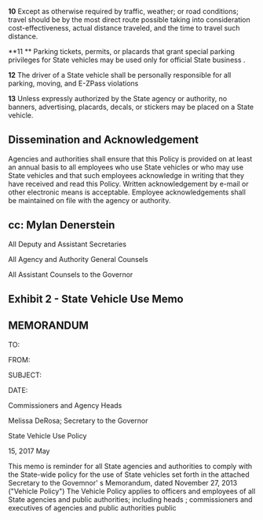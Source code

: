 **10** Except as otherwise required by traffic, weather; or road conditions; travel should be by the most direct route possible taking into consideration cost-effectiveness, actual distance traveled, and the time to travel such distance.

**11 ** Parking tickets, permits, or placards that grant special parking privileges for State vehicles may be used only for official State business .

**12** The driver of a State vehicle shall be personally responsible for all parking, moving, and E-ZPass violations

**13** Unless expressly authorized by the State agency or authority, no banners, advertising, placards, decals, or stickers may be placed on a State vehicle.

## **Dissemination and Acknowledgement**

Agencies and authorities shall ensure that this Policy is provided on at least an annual basis to all employees who use State vehicles or who may use State vehicles and that such employees acknowledge in writing that they have received and read this Policy. Written acknowledgement by e-mail or other electronic means is acceptable. Employee acknowledgements shall be maintained on file with the agency or authority.

## **cc: Mylan Denerstein**

All Deputy and Assistant Secretaries

All Agency and Authority General Counsels

All Assistant Counsels to the Governor

## **Exhibit 2 - State Vehicle Use Memo**

## **MEMORANDUM**

TO:

FROM:

SUBJECT:

DATE:

Commissioners and Agency Heads

Melissa DeRosa; Secretary to the Governor

State Vehicle Use Policy

15, 2017 May

This memo is reminder for all State agencies and authorities to comply with the State-wide policy for the use of State vehicles set forth in the attached Secretary to the Govemnor' s Memorandum, dated November  27, 2013 ("Vehicle Policy") The Vehicle Policy applies to officers and employees of all State agencies and   public authorities;   including heads ; commissioners and executives of agencies and public authorities public